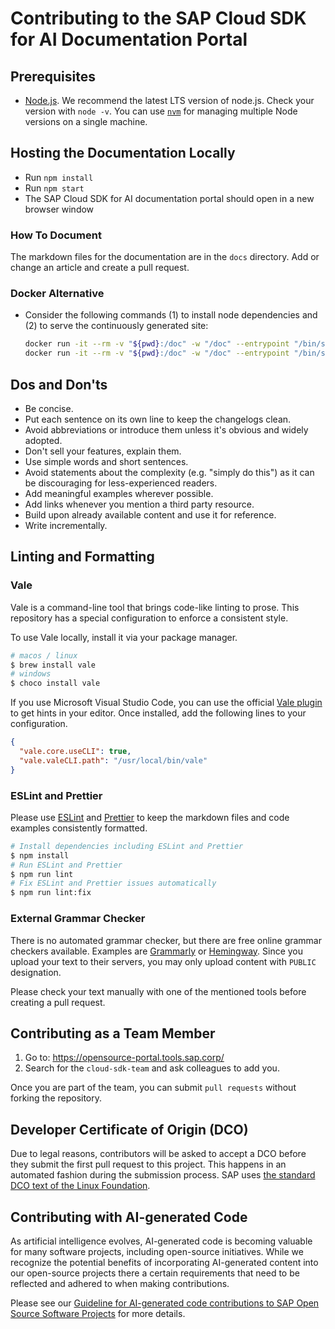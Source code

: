 # Contributing to the SAP Cloud SDK for AI Documentation Portal

## Prerequisites

- [Node.js](https://nodejs.org/en/download/).
  We recommend the latest LTS version of node.js.
  Check your version with `node -v`.
  You can use [`nvm`](https://github.com/nvm-sh/nvm) for managing multiple Node versions on a single machine.

## Hosting the Documentation Locally

- Run `npm install`
- Run `npm start`
- The SAP Cloud SDK for AI documentation portal should open in a new browser window

### How To Document

The markdown files for the documentation are in the `docs` directory.
Add or change an article and create a pull request.

### Docker Alternative

- Consider the following commands (1) to install node dependencies and (2) to serve the continuously generated site:

  ```bash
  docker run -it --rm -v "${pwd}:/doc" -w "/doc" --entrypoint "/bin/sh" node:alpine3.10 -c "npm ci"
  docker run -it --rm -v "${pwd}:/doc" -w "/doc" --entrypoint "/bin/sh" -p 3000:3000 node:alpine3.10 -c "npm run start -- --port 3000 --host 0.0.0.0"
  ```

<!-- vale off -->
## Dos and Don'ts

- Be concise.
- Put each sentence on its own line to keep the changelogs clean.
- Avoid abbreviations or introduce them unless it's obvious and widely adopted.
- Don't sell your features, explain them.
- Use simple words and short sentences.
- Avoid statements about the complexity (e.g. "simply do this") as it can be discouraging for less-experienced readers.
- Add meaningful examples wherever possible.
- Add links whenever you mention a third party resource.
- Build upon already available content and use it for reference.
- Write incrementally.

<!-- vale on -->

## Linting and Formatting

### Vale

Vale is a command-line tool that brings code-like linting to prose.
This repository has a special configuration to enforce a consistent style.

To use Vale locally, install it via your package manager.

```bash
# macos / linux
$ brew install vale
# windows
$ choco install vale
```

If you use Microsoft Visual Studio Code, you can use the official [Vale plugin](https://marketplace.visualstudio.com/items?itemName=errata-ai.vale-server) to get hints in your editor.
Once installed, add the following lines to your configuration.

```json
{
  "vale.core.useCLI": true,
  "vale.valeCLI.path": "/usr/local/bin/vale"
}
```

### ESLint and Prettier

Please use [ESLint](https://eslint.org) and [Prettier](https://prettier.io/) to keep the markdown files and code examples consistently formatted.

```bash
# Install dependencies including ESLint and Prettier
$ npm install
# Run ESLint and Prettier
$ npm run lint
# Fix ESLint and Prettier issues automatically
$ npm run lint:fix
```

### External Grammar Checker

There is no automated grammar checker, but there are free online grammar checkers available.
Examples are [Grammarly](https://app.grammarly.com/) or [Hemingway](http://www.hemingwayapp.com/).
Since you upload your text to their servers, you may only upload content with `PUBLIC` designation.

Please check your text manually with one of the mentioned tools before creating a pull request.

## Contributing as a Team Member

1. Go to: https://opensource-portal.tools.sap.corp/
2. Search for the `cloud-sdk-team` and ask colleagues to add you.

Once you are part of the team, you can submit `pull requests` without forking the repository.

## Developer Certificate of Origin (DCO)

Due to legal reasons, contributors will be asked to accept a DCO before they submit the first pull request to this project.
This happens in an automated fashion during the submission process.
SAP uses [the standard DCO text of the Linux Foundation](https://developercertificate.org/).

## Contributing with AI-generated Code

As artificial intelligence evolves, AI-generated code is becoming valuable for many software projects, including open-source initiatives. 
While we recognize the potential benefits of incorporating AI-generated content into our open-source projects there a certain requirements that need to be reflected and adhered to when making contributions.

Please see our [Guideline for AI-generated code contributions to SAP Open Source Software Projects](https://github.com/SAP/.github/blob/main/CONTRIBUTING_USING_GENAI.md) for more details.
